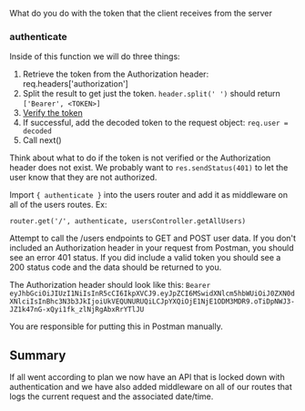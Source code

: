 <!-- There is no web client. Try to make one yourself. 
Add app.use(express.static('public')) -->
<!-- Make an html page -->
<!-- Textbox for username and password, button for login -->
<!-- Use axios to talk to the server to sign up and sign in -->
What do you do with the token that the client receives from the server


<!-- # Express Authentication

## Setup

Initialize and run the app: `npm install` && `npm start`.

The app is using `nodemon`. Any changes made (and saved) will cause the server to restart. -->

<!-- Navigate to the `sql/connections.js` file and alter the following fields to reflect your database setup:

```
  host: 'localhost',
  user: 'root',
  password: 'password',
  database: 'admin'
``` -->

<!-- These will be the same credentials we used to set up a connection in MySQL Workbench.

Finally, in MySQL Workbench, run the `initialize.sql` script (on the "admin" database) that is included in this project. -->

<!-- ## Overview

The routes/controllers, SQL statements and basic setup has been done for us. Our job is now to complete the functions in the middleware folder and then use them in our routes. 

Keep in mind that your port (4001) may be different. -->

<!-- ## Signup and Login

Take a look at the auth routes and auth controller. There is code in these that helps users signup and login to their accounts. We've created a separate table for this in our database called `usersCredentials`. Try making requests to `/auth/signup` and `/auth/login` with a similar request body:

```
{
  "username": "testuser",
  "password": "password"
}
``` -->

<!-- Can you signup and login? Notice the `token` that comes back on login. -->

<!-- ## Middleware functions

### logger

Create a function called `logger` in the `middleware/index.js` file. It's purpose will be to log the route and date/time that each request happened. The outline of the function will look like this: -->

<!-- ```
const logger = (req, res, next) => {

}
```

Inside of this function we will put a `console.log` statement with three arguments separated by a comma: -->

<!-- 1. The string, 'Logging route:'
2. The request path ex. /users
3. The date/time in ISO format. Ex. new Date().toISOString()

Remember to call the `next()` function in order to continue. Otherwise, the API call will get hung up in this middleware function.

Import this logger function into the main `index.js` file: `const { logger } = require('./middleware')` -->
<!-- 
Between the bodyParser and the users router add the following: `app.use(logger)`

This is an example of application specific middleware. Every route will now pass through our logger function and log the path and the date/time that the request was made. This would be useful for determining our most popular routes. -->


### authenticate

<!-- Create a function called `authenticate` in the `middleware/index.js` file. It's purpose will be to check for the existence of an _Authorization header_ and parse/decode/verify the header. This header contains a Bearer token and if that token is valid we will allow the user to access the given resource.

Use the /signup route to signup with a username/password combination. Then call the /login function to retrieve a token. Save that token for later use. We will include it in our Authorization header. 

The outline of the authenticate function should look like this:
```
const authenticate = (req, res, next) => {

}
``` -->

Inside of this function we will do three things:

1. Retrieve the token from the Authorization header: req.headers['authorization']
2. Split the result to get just the token. `header.split(' ')` should return `['Bearer', <TOKEN>]`
3. [Verify the token](https://www.npmjs.com/package/jsonwebtoken#jwtverifytoken-secretorpublickey-options-callback)
4. If successful, add the decoded token to the request object: `req.user = decoded`
5. Call next()

Think about what to do if the token is not verified or the Authorization header does not exist. We probably want to `res.sendStatus(401)` to let the user know that they are not authorized. 

Import `{ authenticate }` into the users router and add it as middleware on all of the users routes. Ex:

`router.get('/', authenticate, usersController.getAllUsers)`

Attempt to call the /users endpoints to GET and POST user data. If you don't included an Authorization header in your request from Postman, you should see an error 401 status. If you did include a valid token you should see a 200 status code and the data should be returned to you.

The Authorization header should look like this: `Bearer eyJhbGciOiJIUzI1NiIsInR5cCI6IkpXVCJ9.eyJpZCI6MSwidXNlcm5hbWUiOiJ0ZXN0dXNlciIsInBhc3N3b3JkIjoiUkVEQUNURUQiLCJpYXQiOjE1NjE1ODM3MDR9.oTiDpNWJ3-JZ1k47nG-xQyi1fk_zlNjRgAbxRrYTlJU`

You are responsible for putting this in Postman manually. 

## Summary

If all went according to plan we now have an API that is locked down with authentication and we have also added middleware on all of our routes that logs the current request and the associated date/time.